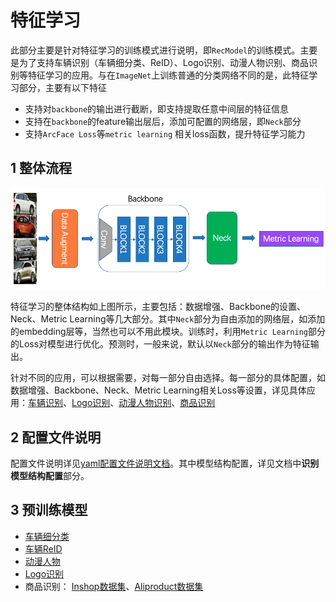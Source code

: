 # 特征学习

此部分主要是针对特征学习的训练模式进行说明，即`RecModel`的训练模式。主要是为了支持车辆识别（车辆细分类、ReID）、Logo识别、动漫人物识别、商品识别等特征学习的应用。与在`ImageNet`上训练普通的分类网络不同的是，此特征学习部分，主要有以下特征

- 支持对`backbone`的输出进行截断，即支持提取任意中间层的特征信息
- 支持在`backbone`的feature输出层后，添加可配置的网络层，即`Neck`部分
- 支持`ArcFace Loss`等`metric learning` 相关loss函数，提升特征学习能力

## 1 整体流程

![](../../images/recognition/rec_pipeline.png)

特征学习的整体结构如上图所示，主要包括：数据增强、Backbone的设置、Neck、Metric Learning等几大部分。其中`Neck`部分为自由添加的网络层，如添加的embedding层等，当然也可以不用此模块。训练时，利用`Metric Learning`部分的Loss对模型进行优化。预测时，一般来说，默认以`Neck`部分的输出作为特征输出。

针对不同的应用，可以根据需要，对每一部分自由选择。每一部分的具体配置，如数据增强、Backbone、Neck、Metric Learning相关Loss等设置，详见具体应用：[车辆识别](./vehicle_recognition.md)、[Logo识别](./logo_recognition.md)、[动漫人物识别](./cartoon_character_recognition.md)、[商品识别](./product_recognition.md)

## 2 配置文件说明

配置文件说明详见[yaml配置文件说明文档](../tutorials/config.md)。其中模型结构配置，详见文档中**识别模型结构配置**部分。

## 3 预训练模型

- [车辆细分类](https://paddle-imagenet-models-name.bj.bcebos.com/dygraph/rec/models/pretrain/vehicle_cls_ResNet50_CompCars_v1.1_pretrained.pdparams)
- [车辆ReID](https://paddle-imagenet-models-name.bj.bcebos.com/dygraph/rec/models/pretrain/vehicle_reid_ResNet50_VERIWild_v1.0_pretrained.pdparams)
- [动漫人物](https://paddle-imagenet-models-name.bj.bcebos.com/dygraph/rec/models/pretrain/cartoon_rec_ResNet50_iCartoon_v1.0_pretrained.pdparams)
- [Logo识别](https://paddle-imagenet-models-name.bj.bcebos.com/dygraph/rec/models/pretrain/logo_rec_ResNet50_Logo3K_v1.0_pretrained.pdparams)
- 商品识别： [Inshop数据集](https://paddle-imagenet-models-name.bj.bcebos.com/dygraph/rec/models/pretrain/product_ResNet50_vd_Inshop_pretrained_v1.0.pdparams)、[Aliproduct数据集](https://paddle-imagenet-models-name.bj.bcebos.com/dygraph/rec/models/pretrain/product_ResNet50_vd_Aliproduct_v1.0_pretrained.pdparams) 

